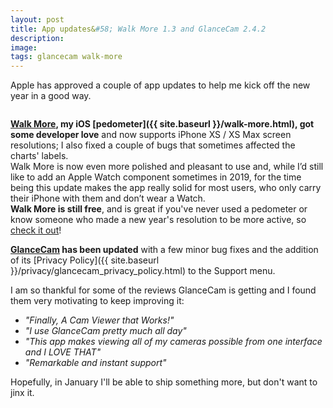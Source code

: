 ```yaml
---
layout: post
title: App updates&#58; Walk More 1.3 and GlanceCam 2.4.2
description:
image:
tags: glancecam walk-more
---
```

Apple has approved a couple of app updates to help me kick off the new year in a good way.
<p align="center">
	<img src="{{ site.baseurl }}/assets/images/blog/2019-01-07-walk_more_1_3_and_glancecam_2_4_2/you_get_an_update.gif" alt="" data-position="center center" />
</p>

**[Walk More](https://itunes.apple.com/us/app/walk-more-powerful-pedometer/id1198077980?mt=88), my iOS [pedometer]({{ site.baseurl }}/walk-more.html), got some developer love** and now supports iPhone XS / XS Max screen resolutions; I also fixed a couple of bugs that sometimes affected the charts' labels.<br>
Walk More is now even more polished and pleasant to use and, while I’d still like to add an Apple Watch component sometimes in 2019, for the time being this update makes the app really solid for most users, who only carry their iPhone with them and don’t wear a Watch.<br>
**Walk More is still free**, and is great if you've never used a pedometer or know someone who made a new year's resolution to be more active, so [check it out](https://itunes.apple.com/us/app/walk-more-powerful-pedometer/id1198077980?mt=88)!

**[GlanceCam](https://itunes.apple.com/us/app/glancecam-ip-webcam-viewer/id1360797896?l=it&ls=1&mt=12) has been updated** with a few minor bug fixes and the addition of its [Privacy Policy]({{ site.baseurl }}/privacy/glancecam_privacy_policy.html) to the Support menu.

I am so thankful for some of the reviews GlanceCam is getting and I found them very motivating to keep improving it:
- _"Finally, A Cam Viewer that Works!"_
- _"I use GlanceCam pretty much all day"_
- _"This app makes viewing all of my cameras possible from one interface and I LOVE THAT"_
- _"Remarkable and instant support"_

Hopefully, in January I'll be able to ship something more, but don't want to jinx it.